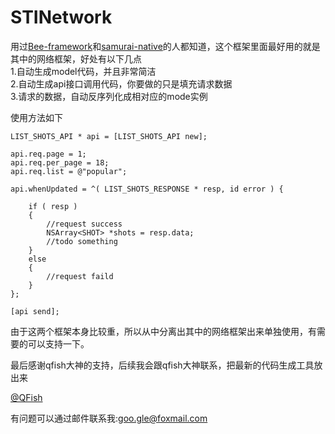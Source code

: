 # STINetwork
用过<a href="https://github.com/gavinkwoe/BeeFramework">Bee-framework</a>和<a href="https://github.com/hackers-painters/samurai-native">samurai-native</a>的人都知道，这个框架里面最好用的就是其中的网络框架，好处有以下几点</br>
1.自动生成model代码，并且非常简洁</br>
2.自动生成api接口调用代码，你要做的只是填充请求数据</br>
3.请求的数据，自动反序列化成相对应的mode实例</br>

使用方法如下

    LIST_SHOTS_API * api = [LIST_SHOTS_API new];
    
    api.req.page = 1;
    api.req.per_page = 18;
    api.req.list = @"popular";
    
    api.whenUpdated = ^( LIST_SHOTS_RESPONSE * resp, id error ) {
        
        if ( resp )
        {
            //request success
            NSArray<SHOT> *shots = resp.data;
            //todo something
        }
        else
        {
            //request faild
        }
    };
    
    [api send];

由于这两个框架本身比较重，所以从中分离出其中的网络框架出来单独使用，有需要的可以支持一下。

最后感谢qfish大神的支持，后续我会跟qfish大神联系，把最新的代码生成工具放出来

<a href="https://github.com/qfish">@QFish</a>

有问题可以通过邮件联系我:goo.gle@foxmail.com
